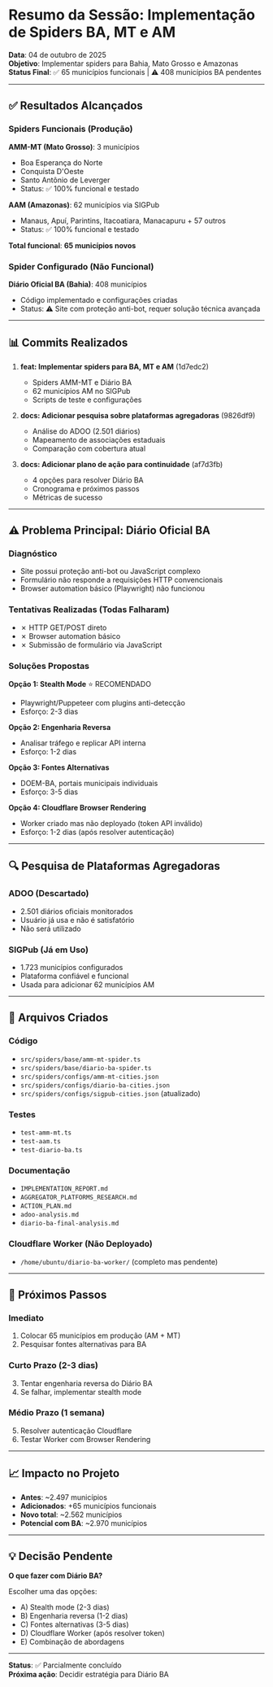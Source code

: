 # Resumo da Sessão: Implementação de Spiders BA, MT e AM

**Data**: 04 de outubro de 2025  
**Objetivo**: Implementar spiders para Bahia, Mato Grosso e Amazonas  
**Status Final**: ✅ 65 municípios funcionais | ⚠️ 408 municípios BA pendentes

---

## ✅ Resultados Alcançados

### Spiders Funcionais (Produção)

**AMM-MT (Mato Grosso)**: 3 municípios
- Boa Esperança do Norte
- Conquista D'Oeste  
- Santo Antônio de Leverger
- Status: ✅ 100% funcional e testado

**AAM (Amazonas)**: 62 municípios via SIGPub
- Manaus, Apuí, Parintins, Itacoatiara, Manacapuru + 57 outros
- Status: ✅ 100% funcional e testado

**Total funcional**: **65 municípios novos**

### Spider Configurado (Não Funcional)

**Diário Oficial BA (Bahia)**: 408 municípios
- Código implementado e configurações criadas
- Status: ⚠️ Site com proteção anti-bot, requer solução técnica avançada

---

## 📊 Commits Realizados

1. **feat: Implementar spiders para BA, MT e AM** (1d7edc2)
   - Spiders AMM-MT e Diário BA
   - 62 municípios AM no SIGPub
   - Scripts de teste e configurações

2. **docs: Adicionar pesquisa sobre plataformas agregadoras** (9826df9)
   - Análise do ADOO (2.501 diários)
   - Mapeamento de associações estaduais
   - Comparação com cobertura atual

3. **docs: Adicionar plano de ação para continuidade** (af7d3fb)
   - 4 opções para resolver Diário BA
   - Cronograma e próximos passos
   - Métricas de sucesso

---

## ⚠️ Problema Principal: Diário Oficial BA

### Diagnóstico
- Site possui proteção anti-bot ou JavaScript complexo
- Formulário não responde a requisições HTTP convencionais
- Browser automation básico (Playwright) não funcionou

### Tentativas Realizadas (Todas Falharam)
- ✗ HTTP GET/POST direto
- ✗ Browser automation básico
- ✗ Submissão de formulário via JavaScript

### Soluções Propostas

**Opção 1: Stealth Mode** ⭐ RECOMENDADO
- Playwright/Puppeteer com plugins anti-detecção
- Esforço: 2-3 dias

**Opção 2: Engenharia Reversa**
- Analisar tráfego e replicar API interna
- Esforço: 1-2 dias

**Opção 3: Fontes Alternativas**
- DOEM-BA, portais municipais individuais
- Esforço: 3-5 dias

**Opção 4: Cloudflare Browser Rendering**
- Worker criado mas não deployado (token API inválido)
- Esforço: 1-2 dias (após resolver autenticação)

---

## 🔍 Pesquisa de Plataformas Agregadoras

### ADOO (Descartado)
- 2.501 diários oficiais monitorados
- Usuário já usa e não é satisfatório
- Não será utilizado

### SIGPub (Já em Uso)
- 1.723 municípios configurados
- Plataforma confiável e funcional
- Usada para adicionar 62 municípios AM

---

## 📁 Arquivos Criados

### Código
- `src/spiders/base/amm-mt-spider.ts`
- `src/spiders/base/diario-ba-spider.ts`
- `src/spiders/configs/amm-mt-cities.json`
- `src/spiders/configs/diario-ba-cities.json`
- `src/spiders/configs/sigpub-cities.json` (atualizado)

### Testes
- `test-amm-mt.ts`
- `test-aam.ts`
- `test-diario-ba.ts`

### Documentação
- `IMPLEMENTATION_REPORT.md`
- `AGGREGATOR_PLATFORMS_RESEARCH.md`
- `ACTION_PLAN.md`
- `adoo-analysis.md`
- `diario-ba-final-analysis.md`

### Cloudflare Worker (Não Deployado)
- `/home/ubuntu/diario-ba-worker/` (completo mas pendente)

---

## 🎯 Próximos Passos

### Imediato
1. Colocar 65 municípios em produção (AM + MT)
2. Pesquisar fontes alternativas para BA

### Curto Prazo (2-3 dias)
3. Tentar engenharia reversa do Diário BA
4. Se falhar, implementar stealth mode

### Médio Prazo (1 semana)
5. Resolver autenticação Cloudflare
6. Testar Worker com Browser Rendering

---

## 📈 Impacto no Projeto

- **Antes**: ~2.497 municípios
- **Adicionados**: +65 municípios funcionais
- **Novo total**: ~2.562 municípios
- **Potencial com BA**: ~2.970 municípios

---

## 💡 Decisão Pendente

**O que fazer com Diário BA?**

Escolher uma das opções:
- A) Stealth mode (2-3 dias)
- B) Engenharia reversa (1-2 dias)
- C) Fontes alternativas (3-5 dias)
- D) Cloudflare Worker (após resolver token)
- E) Combinação de abordagens

---

**Status**: ✅ Parcialmente concluído  
**Próxima ação**: Decidir estratégia para Diário BA
